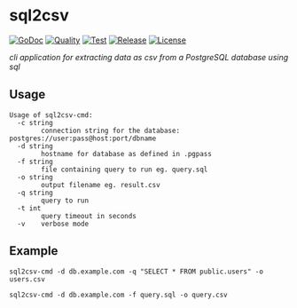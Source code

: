 # sql2csv

[![GoDoc](https://godoc.org/github.com/frederikhs/sql2csv-cmd?status.svg)](https://godoc.org/github.com/frederikhs/sql2csv-cmd)
[![Quality](https://goreportcard.com/badge/github.com/frederikhs/sql2csv-cmd)](https://goreportcard.com/report/github.com/frederikhs/sql2csv-cmd)
[![Test](https://github.com/frederikhs/sql2csv-cmd/actions/workflows/test.yml/badge.svg?branch=main)](https://github.com/frederikhs/sql2csv-cmd/actions/workflows/test.yml)
[![Release](https://img.shields.io/github/v/release/frederikhs/sql2csv-cmd.svg)](https://github.com/frederikhs/sql2csv-cmd/releases/latest)
[![License](https://img.shields.io/github/license/frederikhs/sql2csv-cmd)](LICENSE)

*cli application for extracting data as csv from a PostgreSQL database using sql*

## Usage

```shell
Usage of sql2csv-cmd:
  -c string
    	connection string for the database: postgres://user:pass@host:port/dbname
  -d string
    	hostname for database as defined in .pgpass
  -f string
    	file containing query to run eg. query.sql
  -o string
    	output filename eg. result.csv
  -q string
    	query to run
  -t int
    	query timeout in seconds
  -v	verbose mode
```

## Example

```shell
sql2csv-cmd -d db.example.com -q "SELECT * FROM public.users" -o users.csv
```

```shell
sql2csv-cmd -d db.example.com -f query.sql -o query.csv
```
